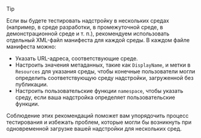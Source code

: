 > [!TIP]
> Если вы будете тестировать надстройку в нескольких средах (например, в среде разработки, в промежуточной среде, в демонстрационной среде и т. п.), рекомендуем использовать отдельный XML-файл манифеста для каждой среды. В каждом файле манифеста можно:
> - Указать URL-адреса, соответствующие среде.
> - Настроить значения метаданных, такие как `DisplayName`, и метки в `Resources` для указания среды, чтобы конечные пользователи могли определить соответствующую среду надстройки, загруженной без публикации. 
> - Настроить пользовательские функции `namespace`, чтобы указать среду, если ваша надстройка определяет пользовательские функции.
> 
> Соблюдение этих рекомендаций поможет вам упорядочить процесс тестирования и избежать проблем, которые могли бы возникнуть при одновременной загрузке вашей надстройки для нескольких сред.